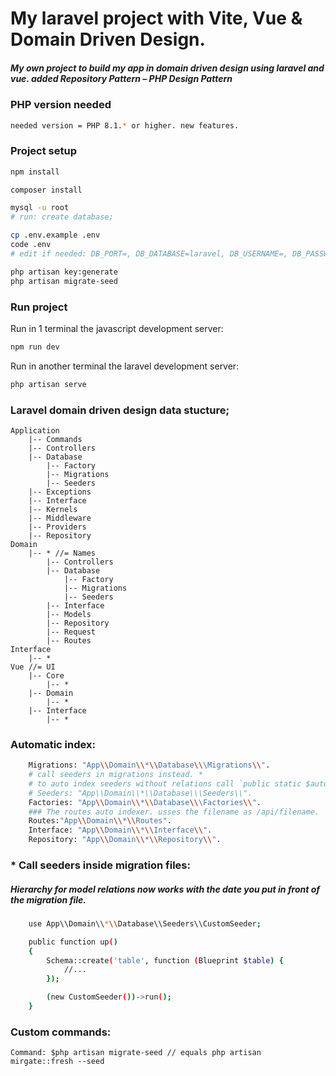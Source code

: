 # My laravel project with Vite, Vue & Domain Driven Design.

##### My own project to build my app in domain driven design using laravel and vue. added Repository Pattern – PHP Design Pattern


### PHP version needed
```sh
needed version = PHP 8.1.* or higher. new features.
```


### Project setup

```sh
npm install

composer install

mysql -u root
# run: create database;

cp .env.example .env
code .env
# edit if needed: DB_PORT=, DB_DATABASE=laravel, DB_USERNAME=, DB_PASSWORD=

php artisan key:generate
php artisan migrate-seed
```

### Run project

Run in 1 terminal the javascript development server:

```sh
npm run dev
```

Run in another terminal the laravel development server:

```sh
php artisan serve
```

### Laravel domain driven design data stucture;
    Application
        |-- Commands
        |-- Controllers
        |-- Database
            |-- Factory
            |-- Migrations
            |-- Seeders
        |-- Exceptions
        |-- Interface
        |-- Kernels
        |-- Middleware
        |-- Providers
        |-- Repository
    Domain
        |-- * //= Names
            |-- Controllers
            |-- Database
                |-- Factory
                |-- Migrations
                |-- Seeders
            |-- Interface
            |-- Models
            |-- Repository
            |-- Request
            |-- Routes
    Interface
        |-- *
    Vue //= UI
        |-- Core
            |-- *
        |-- Domain
            |-- *
        |-- Interface
            |-- *
    
    
### Automatic index:
```sh
    Migrations: "App\\Domain\\*\\Database\\\Migrations\\".
    # call seeders in migrations instead. *
    # to auto index seeders without relations call `public static $autoIndex = true;` inside seeder file.
    # Seeders: "App\\Domain\\*\\Database\\\Seeders\\".
    Factories: "App\\Domain\\*\\Database\\\Factories\\".
    ### The routes auto indexer. usses the filename as /api/filename.
    Routes:"App\\Domain\\*\\Routes".
    Interface: "App\\Domain\\*\\Interface\\".
    Repository: "App\\Domain\\*\\Repository\\".
```

### * Call seeders inside migration files: 
##### Hierarchy for model relations now works with the date you put in front of the migration file.
```sh
    use App\\Domain\\*\\Database\\Seeders\\CustomSeeder;

    public function up()
    {
        Schema::create('table', function (Blueprint $table) {
            //...
        });

        (new CustomSeeder())->run();
    }
```

### Custom commands:
    Command: $php artisan migrate-seed // equals php artisan mirgate::fresh --seed 
